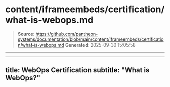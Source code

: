 # content/iframeembeds/certification/what-is-webops.md

> **Source**: https://github.com/pantheon-systems/documentation/blob/main/content/iframeembeds/certification/what-is-webops.md
> **Generated**: 2025-09-30 15:05:58

---

---
title: WebOps Certification
subtitle: "What is WebOps?"
---

<Partial file="certification-guide/what-is-webops.md" />

